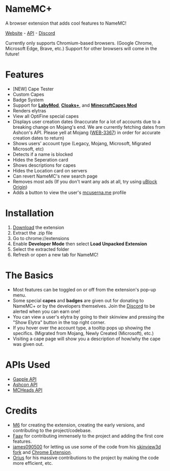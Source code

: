 # NameMC+
A browser extension that adds cool features to NameMC!

[Website](https://namemc.plus) - [API](https://api.namemc.plus) - [Discord](https://namemc.plus/discord)

Currently only supports Chromium-based browsers. (Google Chrome, Microsoft Edge, Brave, etc.)
Support for other browsers will come in the future!

# Features

- [NEW] Cape Tester
- Custom Capes
- Badge System
- Support for __[LabyMod](https://labymod.net)__, __[Cloaks+](https://cloaksplus.com)__, and __[MinecraftCapes Mod](https://minecraftcapes.net)__
- Renders elytras
- View all OptiFine special capes
- Displays user creation dates (Inaccurate for a lot of accounts due to a breaking change on Mojang's end. We are currently fetching dates from Ashcon's API. Please yell at Mojang ([WEB-3367](https://bugs.mojang.com/browse/WEB-3367)) in order for accurate creation dates to return)
- Shows users' account type (Legacy, Mojang, Microsoft, Migrated Microsoft, etc)
- Detects if a name is blocked
- Hides the Seperation card
- Shows descriptions for capes
- Hides the Location card on servers
- Can revert NameMC's new search page
- Removes most ads (If you don't want any ads at all, try using [uBlock Origin](https://ublockorigin.com))
- Adds a button to view the user's [mcuserna.me](https://mcuserna.me) profile

# Installation

1. [Download](https://github.com/NameMCPlus/NameMCplus/archive/refs/heads/main.zip) the extension
2. Extract the .zip file
3. Go to chrome://extensions
4. Enable __Developer Mode__ then select __Load Unpacked Extension__
5. Select the extracted folder
6. Refresh or open a new tab for NameMC!

# The Basics

- Most features can be toggled on or off from the extension's pop-up menu.
- Some special __capes__ and __badges__ are given out for donating to NameMC+ or by the developers themselves. Join the [Discord](https://discord.gg/ZwxFpPTpjt) to be alerted when you can earn one!
- You can view a user's elytra by going to their skinview and pressing the "Show Elytra" button in the top right corner.
- If you hover over the account type, a tooltip pops up showing the specifics. (Migrated from Mojang, Newly Created (Microsoft), etc.)
- Visiting a cape page will show you a description of how/why the cape was given out.

# APIs Used

- [Gapple API](https://api.gapple.pw/)
- [Ashcon API](https://github.com/Electroid/mojang-api)
- [MCHeads API](https://www.mc-heads.net/)

# Credits

- [M6](https://github.com/m6yo) for creating the extension, creating the early versions, and contributing to the project/codebase.
- [Faav](https://github.com/withdrew) for contributing immensely to the project and adding the first core features. 
- [james090500](https://github.com/james090500) for letting us use some of the code from his [skinview3d fork](https://github.com/james090500/skinview3d) and [Chrome Extension](https://github.com/james090500/minecraftcapes-for-namemc).
- [Orius](https://github.com/ItsOrius) for his massive contributions to the project by making the code more efficient, etc.
